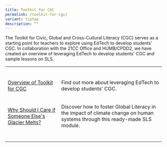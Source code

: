 ```yaml
---
title: Toolkit for CGC
permalink: /toolkit-for-cgc/
variant: tiptap
description: ""
---
```

<p>The Toolkit for Civic, Global and Cross-Cultural Literacy (CGC) serves
as a starting point for teachers to explore using EdTech to develop students'
CGC. In collaboration with the 21CC Office and HUMB/CPDD2, we have created
an overview of leveraging EdTech to develop students' CGC and sample lessons
on SLS.</p>
<p></p>
<table style="minWidth: 50px">
<colgroup>
<col>
<col>
</colgroup>
<tbody>
<tr>
<td rowspan="1" colspan="1">
<p></p>
</td>
<td rowspan="1" colspan="1">
<p></p>
</td>
</tr>
<tr>
<td rowspan="1" colspan="1">
<p><a href="https://vle.learning.moe.edu.sg/my-library/lesson/view/592a24ab-2986-4250-9a9b-1e1566524216/cover" rel="noopener nofollow" target="_blank">Overview of Toolkit for CGC</a>
</p>
</td>
<td rowspan="1" colspan="1">
<p>Find out more about leveraging EdTech to develop students' CGC.</p>
</td>
</tr>
<tr>
<td rowspan="1" colspan="1">
<p><a href="https://vle.learning.moe.edu.sg/my-library/lesson/view/20bf735d-f925-43c7-bfad-de939aa9bc4d/cover" rel="noopener nofollow" target="_blank">Why Should I Care if Someone Else's Glacier Melts?</a>
</p>
</td>
<td rowspan="1" colspan="1">
<p>Discover how to foster Global Literacy in the impact of climate change
on human systems through this ready-made SLS module.</p>
</td>
</tr>
<tr>
<td rowspan="1" colspan="1">
<p></p>
</td>
<td rowspan="1" colspan="1">
<p></p>
</td>
</tr>
</tbody>
</table>
<p></p>